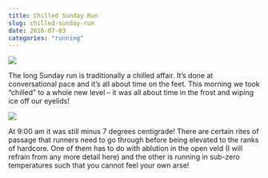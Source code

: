 ```yaml
---
title: Chilled Sunday Run
slug: chilled-sunday-run
date: 2016-07-03
categories: "running"
---
```


<p><img src="https://res.cloudinary.com/dy6grlu8z/image/upload/v1558841851/nvrarpqy3agfc2konq34.jpg"/></p>
<p>The long Sunday run is traditionally a chilled affair. It’s done at conversational pace and it’s all about time on the feet. This morning we took “chilled” to a whole new level – it was all about time in the frost and wiping ice off our eyelids!</p>
<p><img src="https://res.cloudinary.com/dy6grlu8z/image/upload/v1558841852/bmty6058f7r3aolyqd3r.jpg"/></p>
<p>At 9:00 am it was still minus 7 degrees centigrade! There are certain rites of passage that runners need to go through before being elevated to the ranks of hardcore. One of them has to do with ablution in the open veld (I will refrain from any more detail here) and the other is running in sub-zero temperatures such that you cannot feel your own arse!</p>








